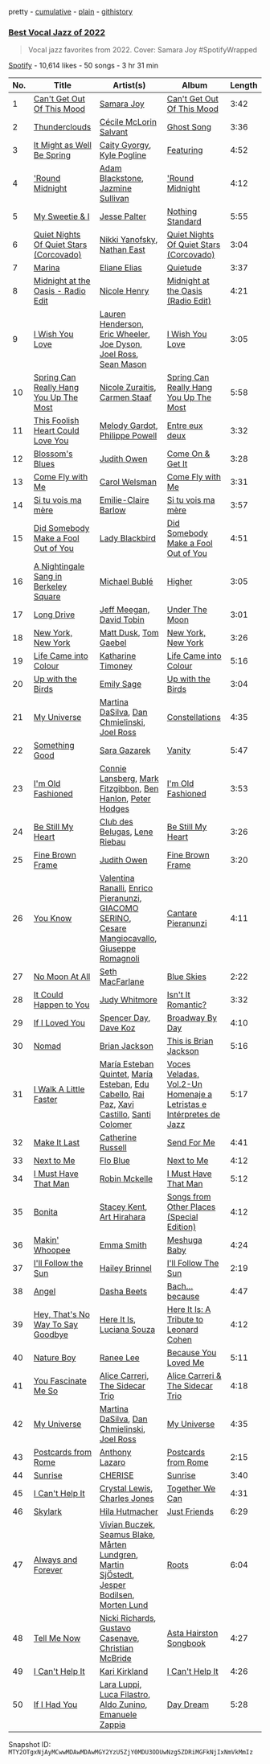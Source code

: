 pretty - [cumulative](/playlists/cumulative/37i9dQZF1DX4ieBny4Vpgk.md) - [plain](/playlists/plain/37i9dQZF1DX4ieBny4Vpgk) - [githistory](https://github.githistory.xyz/mackorone/spotify-playlist-archive/blob/main/playlists/plain/37i9dQZF1DX4ieBny4Vpgk)

### [Best Vocal Jazz of 2022](https://open.spotify.com/playlist/37i9dQZF1DX4ieBny4Vpgk)

> Vocal jazz favorites from 2022\. Cover: Samara Joy \#SpotifyWrapped

[Spotify](https://open.spotify.com/user/spotify) - 10,614 likes - 50 songs - 3 hr 31 min

| No. | Title | Artist(s) | Album | Length |
|---|---|---|---|---|
| 1 | [Can't Get Out Of This Mood](https://open.spotify.com/track/0uEy5F2mkuapZBLYHpxG7K) | [Samara Joy](https://open.spotify.com/artist/5LkbTSqXfMBjFSGi9LOGjq) | [Can't Get Out Of This Mood](https://open.spotify.com/album/3EZm9GEXCyc7RV3JtYCDTy) | 3:42 |
| 2 | [Thunderclouds](https://open.spotify.com/track/4uskCkze8NPSFfYP8rsZ4T) | [Cécile McLorin Salvant](https://open.spotify.com/artist/6PkSULcbxFKkxdgrmPGAvn) | [Ghost Song](https://open.spotify.com/album/69TYdq2UOhXr1OpIN9kdwJ) | 3:36 |
| 3 | [It Might as Well Be Spring](https://open.spotify.com/track/6xzQ9phLCPuT5vpi6zMVrk) | [Caity Gyorgy](https://open.spotify.com/artist/7MCpoKftSxsTCS8UBu1GFa), [Kyle Pogline](https://open.spotify.com/artist/0REkhjWkTuMhx8uvOKVZmH) | [Featuring](https://open.spotify.com/album/3kXZdr9VwvxkjKqpuut6Lg) | 4:52 |
| 4 | ['Round Midnight](https://open.spotify.com/track/6rlqNxNTuK3elWsYjc4psh) | [Adam Blackstone](https://open.spotify.com/artist/01qe6O86TULkQwNofn1zgs), [Jazmine Sullivan](https://open.spotify.com/artist/7gSjFKpVmDgC2MMsnN8CYq) | ['Round Midnight](https://open.spotify.com/album/0AP435mSKEb4jF8D34nfkM) | 4:12 |
| 5 | [My Sweetie & I](https://open.spotify.com/track/3AZjaZKBSLaTTqzSWMyGBg) | [Jesse Palter](https://open.spotify.com/artist/15niPHI5A8nGIJVP9XjXNX) | [Nothing Standard](https://open.spotify.com/album/6pPKvmWEDPEcEyGo3PSRXH) | 5:55 |
| 6 | [Quiet Nights Of Quiet Stars \(Corcovado\)](https://open.spotify.com/track/71fwujxrj8ThvYTArAscuH) | [Nikki Yanofsky](https://open.spotify.com/artist/1n02UdnML6G4wR162YsSRi), [Nathan East](https://open.spotify.com/artist/5XTyy46AbpxIhvs38nQekJ) | [Quiet Nights Of Quiet Stars \(Corcovado\)](https://open.spotify.com/album/3XEsqJB8H4SdOXD2ceOonl) | 3:04 |
| 7 | [Marina](https://open.spotify.com/track/6gevpgscwofUjTdGM0g6T9) | [Eliane Elias](https://open.spotify.com/artist/4qKIiUdFND09cgGOc5kfoR) | [Quietude](https://open.spotify.com/album/0SzEjiRsCBU2SWT0C6ydUs) | 3:37 |
| 8 | [Midnight at the Oasis \- Radio Edit](https://open.spotify.com/track/1GI9DcSiYadOTgU7bGIanB) | [Nicole Henry](https://open.spotify.com/artist/17lVE8O9nHn3WWc6Csy2Sn) | [Midnight at the Oasis \(Radio Edit\)](https://open.spotify.com/album/2w8hO8vjB2Ort4rSPCkAft) | 4:21 |
| 9 | [I Wish You Love](https://open.spotify.com/track/5eg751DjyXstfd7xwdHZ62) | [Lauren Henderson](https://open.spotify.com/artist/32l2cWGDfGIqFPxUAogD5l), [Eric Wheeler](https://open.spotify.com/artist/1TvIn0DgifSGnkJL6VTEF5), [Joe Dyson](https://open.spotify.com/artist/62eXeNUScwDhx0IsHwfxKS), [Joel Ross](https://open.spotify.com/artist/5OSxNS2UGq8dW38T57o78l), [Sean Mason](https://open.spotify.com/artist/1M58n49ePEbvVICvpKXB5Z) | [I Wish You Love](https://open.spotify.com/album/6jmvc0SSvjpUSDwuxsFrSY) | 3:05 |
| 10 | [Spring Can Really Hang You Up The Most](https://open.spotify.com/track/0NUb2Cl5fs58ZPuZBYXnj6) | [Nicole Zuraitis](https://open.spotify.com/artist/7G5hZmmEd71pbEqiBNWp8A), [Carmen Staaf](https://open.spotify.com/artist/2xr1royHsrxmyorwGs51V7) | [Spring Can Really Hang You Up The Most](https://open.spotify.com/album/7s5zoUP13Lzz1KT2NLXp6u) | 5:58 |
| 11 | [This Foolish Heart Could Love You](https://open.spotify.com/track/2WZyoaM70TLZ3k8RbhGC2o) | [Melody Gardot](https://open.spotify.com/artist/2P1puQXmG48EVLBrHbum1J), [Philippe Powell](https://open.spotify.com/artist/52SspApfOsCLlOO0GYnZHe) | [Entre eux deux](https://open.spotify.com/album/73n8nSybQyRr7MxUIi82K7) | 3:32 |
| 12 | [Blossom's Blues](https://open.spotify.com/track/50nxVCNnflGSKECsf4IN6V) | [Judith Owen](https://open.spotify.com/artist/7JJBBV4U990CO3PJrn3CIo) | [Come On & Get It](https://open.spotify.com/album/4dLNU3LLt6BudaiM2MYAwn) | 3:28 |
| 13 | [Come Fly with Me](https://open.spotify.com/track/6Yzl0fJuDnNsQA3I1VVSCP) | [Carol Welsman](https://open.spotify.com/artist/5nw4wMgfImhoebM0e2MzSR) | [Come Fly with Me](https://open.spotify.com/album/1a9XmKMYpi3XJAc626uqyY) | 3:31 |
| 14 | [Si tu vois ma mère](https://open.spotify.com/track/6KnkNyo795dy3IgMoC8YMe) | [Emilie\-Claire Barlow](https://open.spotify.com/artist/4doI7TR51c6DTaveTwpIkg) | [Si tu vois ma mère](https://open.spotify.com/album/3CPy3IZU5eNpduzy8AZoez) | 3:57 |
| 15 | [Did Somebody Make a Fool Out of You](https://open.spotify.com/track/3y5Z7sB8kKEuBI06G2fZcb) | [Lady Blackbird](https://open.spotify.com/artist/0CcvfJAMRa28MnCnujCdXQ) | [Did Somebody Make a Fool Out of You](https://open.spotify.com/album/5VvEOtmiR7TFEWp62vjPOs) | 4:51 |
| 16 | [A Nightingale Sang in Berkeley Square](https://open.spotify.com/track/1ugWQPtI7SNYDXqEwuEjVm) | [Michael Bublé](https://open.spotify.com/artist/1GxkXlMwML1oSg5eLPiAz3) | [Higher](https://open.spotify.com/album/6b6xEoiubMlgeGN6nrWM2V) | 3:05 |
| 17 | [Long Drive](https://open.spotify.com/track/21CZOvKYpDJgZtVMj0Cimt) | [Jeff Meegan](https://open.spotify.com/artist/2XS2MrkksPqxbs0jputTr8), [David Tobin](https://open.spotify.com/artist/4URqQyKF1NuIVmYiJtQIHb) | [Under The Moon](https://open.spotify.com/album/1rP8TyQfgQ6G6x2NwfoD0b) | 3:01 |
| 18 | [New York, New York](https://open.spotify.com/track/5HkL7aG5gOJqwe5BrOBeMa) | [Matt Dusk](https://open.spotify.com/artist/1UbA3tvm40VqUsiFlJaPCs), [Tom Gaebel](https://open.spotify.com/artist/4f9qROh62aqzZ3JLnoIry9) | [New York, New York](https://open.spotify.com/album/0sAEeaj1Ko2SYnL34d9fbW) | 3:26 |
| 19 | [Life Came into Colour](https://open.spotify.com/track/0fkyyAgPx7XuQXfkk8FnVD) | [Katharine Timoney](https://open.spotify.com/artist/2yWFqhoEprHiXcvLxnuNI7) | [Life Came into Colour](https://open.spotify.com/album/3t3qFGMm0AnYbNQpYuTuBv) | 5:16 |
| 20 | [Up with the Birds](https://open.spotify.com/track/3r0QFaAmjI2JhCsBCfUCQi) | [Emily Sage](https://open.spotify.com/artist/5VmTuE1qfSRDnjltjkNTWL) | [Up with the Birds](https://open.spotify.com/album/5MdbgV8IR3As5ztTK9r4ML) | 3:04 |
| 21 | [My Universe](https://open.spotify.com/track/4Cm4CKQCpa8DMijiUlkCh5) | [Martina DaSilva](https://open.spotify.com/artist/3AKEETcbRYtfGanQZjJ48F), [Dan Chmielinski](https://open.spotify.com/artist/2QNwUq3cOVzml72NbNmNkD), [Joel Ross](https://open.spotify.com/artist/5OSxNS2UGq8dW38T57o78l) | [Constellations](https://open.spotify.com/album/5yerq4aVYXvNv5M2fl2P9Y) | 4:35 |
| 22 | [Something Good](https://open.spotify.com/track/13tBNWKIqlZwijZ9rFFS13) | [Sara Gazarek](https://open.spotify.com/artist/7JAxSqDybAiZCDoqJ1R1fc) | [Vanity](https://open.spotify.com/album/7fYK538rcsifxsFge3ARvr) | 5:47 |
| 23 | [I'm Old Fashioned](https://open.spotify.com/track/7yrPfSmKX8q8y2DWgmmzOM) | [Connie Lansberg](https://open.spotify.com/artist/4qLq0MatI5KT1xG49JK84A), [Mark Fitzgibbon](https://open.spotify.com/artist/6pGS8ODz3Vpeg4b6XOj2jB), [Ben Hanlon](https://open.spotify.com/artist/5wmOjwX4DBUnoS9Qz9A1WY), [Peter Hodges](https://open.spotify.com/artist/6R24JW8eOgeuOMGkehKfYh) | [I'm Old Fashioned](https://open.spotify.com/album/1oCeIsGAXgN86yeEahuezu) | 3:53 |
| 24 | [Be Still My Heart](https://open.spotify.com/track/1VUNJqbGvsZKQEEx0lVVFH) | [Club des Belugas](https://open.spotify.com/artist/3ea1ZpptTqS5pwYYpQQVCo), [Lene Riebau](https://open.spotify.com/artist/22tKbWCOHQ8QnAD0SxN1Tw) | [Be Still My Heart](https://open.spotify.com/album/6p3iBqJ0owxMFKGsN0ytN4) | 3:26 |
| 25 | [Fine Brown Frame](https://open.spotify.com/track/6pYeOeWKMODk6lpyCfSiFN) | [Judith Owen](https://open.spotify.com/artist/7JJBBV4U990CO3PJrn3CIo) | [Fine Brown Frame](https://open.spotify.com/album/6nPUg45JLv3xKxAXVfeD6B) | 3:20 |
| 26 | [You Know](https://open.spotify.com/track/59o8bFVlsoE39rbuaxUY4U) | [Valentina Ranalli](https://open.spotify.com/artist/2ESQP8n7proCRJRgAxzhzK), [Enrico Pieranunzi](https://open.spotify.com/artist/5vACdMa2kY7jHnlJwqYRKP), [GIACOMO SERINO](https://open.spotify.com/artist/5P6GASLyZpxTAUHrixh3C3), [Cesare Mangiocavallo](https://open.spotify.com/artist/0bvOqAM4T7bvH2pzfiRx8b), [Giuseppe Romagnoli](https://open.spotify.com/artist/6sF2CAI4RkNd7czhFYRm9L) | [Cantare Pieranunzi](https://open.spotify.com/album/5gZQsyFV01xEKHeRCtEhJQ) | 4:11 |
| 27 | [No Moon At All](https://open.spotify.com/track/036aHtB4zEPGQu0XmR4B1w) | [Seth MacFarlane](https://open.spotify.com/artist/79D4dipwR6scV8AN3dm7gW) | [Blue Skies](https://open.spotify.com/album/0sZ66FzxugWumHwU97CVum) | 2:22 |
| 28 | [It Could Happen to You](https://open.spotify.com/track/2UxaphhSjpiZTCWXS59ZeM) | [Judy Whitmore](https://open.spotify.com/artist/2gzKEkaudJ2BTHE3o68se5) | [Isn't It Romantic?](https://open.spotify.com/album/3pizrquomee0WmQEuksn08) | 3:32 |
| 29 | [If I Loved You](https://open.spotify.com/track/6mMaZQLLPCMxOWhTjBpRkW) | [Spencer Day](https://open.spotify.com/artist/0vzxJvDfnwbniaBt97Ylw6), [Dave Koz](https://open.spotify.com/artist/0ZcJXldoq09BRIMl0Qh1Vm) | [Broadway By Day](https://open.spotify.com/album/77MPiMeWIQnfeISRi238o3) | 4:10 |
| 30 | [Nomad](https://open.spotify.com/track/35CE4sYV612sqeqNGVZ137) | [Brian Jackson](https://open.spotify.com/artist/2UXhlYaVdXWvO950p0wwrU) | [This is Brian Jackson](https://open.spotify.com/album/1rlkPahlfLs1UXIurs6PNy) | 5:16 |
| 31 | [I Walk A Little Faster](https://open.spotify.com/track/13IsFI2oDwC0CNR2hLAKeS) | [María Esteban Quintet](https://open.spotify.com/artist/2sZxjmgR2KmuFB54tvc9YY), [María Esteban](https://open.spotify.com/artist/2IGB5nA5VbGU7bKSoJMqMN), [Edu Cabello](https://open.spotify.com/artist/0THtNsDRswHw7gbFaPrVU9), [Rai Paz](https://open.spotify.com/artist/7fyYCDMJffGkMcoatNcKHk), [Xavi Castillo](https://open.spotify.com/artist/5dC65gJBz1D1xqPE4PnKDp), [Santi Colomer](https://open.spotify.com/artist/39eWTAyXJRsLxEvTjJPvwa) | [Voces Veladas, Vol.2\-Un Homenaje a Letristas e Intérpretes de Jazz](https://open.spotify.com/album/68Zzm6yDNA2CUBGA5rsjbe) | 5:17 |
| 32 | [Make It Last](https://open.spotify.com/track/4dSfTtZjVirCPoH45u2G9R) | [Catherine Russell](https://open.spotify.com/artist/7j46Sze6UWb7p41IqcYFAp) | [Send For Me](https://open.spotify.com/album/4Ey2JHKRLc0Qy03MvBuPiZ) | 4:41 |
| 33 | [Next to Me](https://open.spotify.com/track/7zhVCBnlJu0HSpULPSoOpB) | [Flo Blue](https://open.spotify.com/artist/26xMgiYGCqdjCitorf1MoF) | [Next to Me](https://open.spotify.com/album/3MIbD4YIed4Yt1hrHq5zqU) | 4:12 |
| 34 | [I Must Have That Man](https://open.spotify.com/track/3mbdUnczHqdFQ0PSui94o3) | [Robin Mckelle](https://open.spotify.com/artist/1HExVl6jUdYXFYmB6GoKDV) | [I Must Have That Man](https://open.spotify.com/album/64vyKhXh4mnerSTAuEPsl4) | 5:12 |
| 35 | [Bonita](https://open.spotify.com/track/2jSNZUNgyRArdjjSoqlCPH) | [Stacey Kent](https://open.spotify.com/artist/03EYBMnqSchCMp5D9qmFXi), [Art Hirahara](https://open.spotify.com/artist/408lP4P33XEirDvYHxq8Ib) | [Songs from Other Places \(Special Edition\)](https://open.spotify.com/album/44iqwz2NY8YScKkO8bNLMW) | 4:12 |
| 36 | [Makin' Whoopee](https://open.spotify.com/track/04rcEAa4UW7Wn8fRwIEWZt) | [Emma Smith](https://open.spotify.com/artist/6Kcax12zGyJGkuEYRcidcm) | [Meshuga Baby](https://open.spotify.com/album/5z86H0ClvGTNehrhbmqiDx) | 4:24 |
| 37 | [I'll Follow the Sun](https://open.spotify.com/track/1bktB5CagQYfxL5YO3OctN) | [Hailey Brinnel](https://open.spotify.com/artist/7DnJOqsOYzilcgi4gGQd3d) | [I'll Follow The Sun](https://open.spotify.com/album/0UolljxEJxx4l5cDvEoqNE) | 2:19 |
| 38 | [Angel](https://open.spotify.com/track/4Kei4g4sr9fUWy7nhPN6hx) | [Dasha Beets](https://open.spotify.com/artist/5c74V4G4hH40lxp93rE9Xh) | [Bach…because](https://open.spotify.com/album/0d7q0bfcEDPcyk3NegqNsN) | 4:47 |
| 39 | [Hey, That's No Way To Say Goodbye](https://open.spotify.com/track/3hYpCh0PFTvXBLmtFs5E6Y) | [Here It Is](https://open.spotify.com/artist/1QtALu1sicFWJUIkm4fABw), [Luciana Souza](https://open.spotify.com/artist/0cv8X9QNT0s3OHfVVeNWkM) | [Here It Is: A Tribute to Leonard Cohen](https://open.spotify.com/album/7dcCXRBgb3p86KCg4ZUTff) | 4:12 |
| 40 | [Nature Boy](https://open.spotify.com/track/7BAgzRvbqv6GxOdqZCuYXu) | [Ranee Lee](https://open.spotify.com/artist/3G8y9C5n1gfzBzha69Ca1G) | [Because You Loved Me](https://open.spotify.com/album/1Dw40NInWsdiaeMExxBhuS) | 5:11 |
| 41 | [You Fascinate Me So](https://open.spotify.com/track/4U4GeHxfnBnVFEUINkrfZn) | [Alice Carreri](https://open.spotify.com/artist/2qErnWAGdPnpxE1GmQjloh), [The Sidecar Trio](https://open.spotify.com/artist/2wOhxGipTeYeM9FcbjbF0A) | [Alice Carreri & The Sidecar Trio](https://open.spotify.com/album/3xBomY6Gc4o0LG0wvssp4V) | 4:18 |
| 42 | [My Universe](https://open.spotify.com/track/4dKzjrbS7DdtYYOJWmrupL) | [Martina DaSilva](https://open.spotify.com/artist/3AKEETcbRYtfGanQZjJ48F), [Dan Chmielinski](https://open.spotify.com/artist/2QNwUq3cOVzml72NbNmNkD), [Joel Ross](https://open.spotify.com/artist/5OSxNS2UGq8dW38T57o78l) | [My Universe](https://open.spotify.com/album/29SORe1JXLAFFzr1QsqtwX) | 4:35 |
| 43 | [Postcards from Rome](https://open.spotify.com/track/4rSmfAclQdk1yKjwxXLtMQ) | [Anthony Lazaro](https://open.spotify.com/artist/4eMIZNb3qBMQXkfwCaA31H) | [Postcards from Rome](https://open.spotify.com/album/1qLqMbPRWYzAnayDAPrgP1) | 2:15 |
| 44 | [Sunrise](https://open.spotify.com/track/60EiB2sz5mqvRiDvDb0ucZ) | [CHERISE](https://open.spotify.com/artist/36J979CZNAI4GsrElYFUOC) | [Sunrise](https://open.spotify.com/album/3xbjnXESasgtICbl418mje) | 3:40 |
| 45 | [I Can't Help It](https://open.spotify.com/track/7LYtCiAWAsmgeb3q8GJWTn) | [Crystal Lewis](https://open.spotify.com/artist/0jpeXX8CClo6hxCOAzyAKf), [Charles Jones](https://open.spotify.com/artist/54SLl07eCSMFL8u2H3MwKl) | [Together We Can](https://open.spotify.com/album/2xvrl0QVwmjsUZAEtL1f0d) | 4:31 |
| 46 | [Skylark](https://open.spotify.com/track/5CYD74nAnkF99ykO3npx2g) | [Hila Hutmacher](https://open.spotify.com/artist/0jMVNWZAjSmbQffwsfrBtW) | [Just Friends](https://open.spotify.com/album/1cDB19llZ9d3TrdU2hRl2M) | 6:29 |
| 47 | [Always and Forever](https://open.spotify.com/track/5BEpDnyCvBkKhizH1xrtzX) | [Vivian Buczek](https://open.spotify.com/artist/7pvJqc7hW0HQjoa89jfDPq), [Seamus Blake](https://open.spotify.com/artist/5tGDXwaO3qq4w9mAhZHwZY), [Mårten Lundgren](https://open.spotify.com/artist/0SnwpOHFkjrgXRZ0QBRfUU), [Martin SjÖstedt](https://open.spotify.com/artist/6bdkZsFJke5IhwIe7MEK8Y), [Jesper Bodilsen](https://open.spotify.com/artist/1rWaPwUXLx3KlTmOcO66L2), [Morten Lund](https://open.spotify.com/artist/44ioweuAw5P80TwfcibcpP) | [Roots](https://open.spotify.com/album/7ACxyKjhzgOkPDU95nIOdP) | 6:04 |
| 48 | [Tell Me Now](https://open.spotify.com/track/6TUOxU9g4ePCHnzYOfWSJs) | [Nicki Richards](https://open.spotify.com/artist/2cEBjGdze7R6fxaRtfnM9L), [Gustavo Casenave](https://open.spotify.com/artist/0hxq5ox7ApLGmfkLZC34wK), [Christian McBride](https://open.spotify.com/artist/5ACxPOI9gR3l0cyy2dvkHv) | [Asta Hairston Songbook](https://open.spotify.com/album/7sleoEtFgrxfK1EBCjWldG) | 4:27 |
| 49 | [I Can't Help It](https://open.spotify.com/track/1gVJYBIGO5zEKPa40MA1WK) | [Kari Kirkland](https://open.spotify.com/artist/7Jeb6sMs1pOvVXeugcoNeU) | [I Can't Help It](https://open.spotify.com/album/334Lx9ZWSuv3zc0YHyQ0db) | 4:26 |
| 50 | [If I Had You](https://open.spotify.com/track/6htL8eAdOScorA0ooaoL5k) | [Lara Luppi](https://open.spotify.com/artist/0TMpMNYlHlLT6Ey6BjcklA), [Luca Filastro](https://open.spotify.com/artist/7bRZhdSt3rftBwfmQRe5zR), [Aldo Zunino](https://open.spotify.com/artist/2ZQKolsIe5WgidiDRxLsCr), [Emanuele Zappia](https://open.spotify.com/artist/0yx2tQrSKPmyeVV1D82i6D) | [Day Dream](https://open.spotify.com/album/0IGv0S7wFk9QnyvMA0bIK2) | 5:28 |

Snapshot ID: `MTY2OTgxNjAyMCwwMDAwMDAwMGY2YzU5ZjY0MDU3ODUwNzg5ZDRiMGFkNjIxNmVkMmIz`

